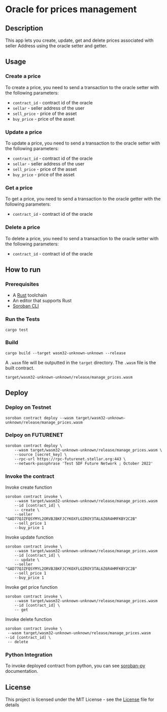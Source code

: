 # Oracle for prices management

## Description

This app lets you create, update, get and delete prices associated with seller Address using the oracle setter and getter.

## Usage

### Create a price

To create a price, you need to send a transaction to the oracle setter with the following parameters:

- `contract_id` - contract id of the oracle
- `sellar` - seller address of the user
- `sell_price` - price of the asset
- `buy_price` - price of the asset

### Update a price

To update a price, you need to send a transaction to the oracle setter with the following parameters:

- `contract_id` - contract id of the oracle
- `sellar` - seller address of the user
- `sell_price` - price of the asset
- `buy_price` - price of the asset

### Get a price

To get a price, you need to send a transaction to the oracle getter with the following parameters:

- `contract_id` - contract id of the oracle

### Delete a price

To delete a price, you need to send a transaction to the oracle setter with the following parameters:

- `contract_id` - contract id of the oracle

## How to run

### Prerequisites

- A [Rust](https://www.rust-lang.org/) toolchain
- An editor that supports Rust
- [Soroban CLI](https://soroban.stellar.org/docs/getting-started/setup#install-the-soroban-cli)

### Run the Tests

```
cargo test
```

### Build

```
cargo build --target wasm32-unknown-unknown --release
```

A `.wasm` file will be outputted in the `target` directory. The `.wasm` file is the built contract.

```
target/wasm32-unknown-unknown/release/manage_prices.wasm
```

## Deploy

### Deploy on Testnet

```
soroban contract deploy --wasm target/wasm32-unknown-unknown/release/manage_prices.wasm
```

### Delpoy on FUTURENET

```
soroban contract deploy \
    --wasm target/wasm32-unknown-unknown/release/manage_prices.wasm \
    --source [secret_key] \
    --rpc-url https://rpc-futurenet.stellar.org:443 \
    --network-passphrase 'Test SDF Future Network ; October 2022'
```

### Invoke the contract

Invoke create function

```
soroban contract invoke \
    --wasm target/wasm32-unknown-unknown/release/manage_prices.wasm
    --id [contract_id] \
    -- create \
    --seller "GAD77QJZFQSYMYL2ORVBJBKFJCYKOXFLGIROY3TAL6Z6R4HMFKBY2C2B"
    --sell_price 1
    --buy_price 1
```

Invoke update function

```
soroban contract invoke \
    --wasm target/wasm32-unknown-unknown/release/manage_prices.wasm
    --id [contract_id] \
    -- update \
    --seller "GAD77QJZFQSYMYL2ORVBJBKFJCYKOXFLGIROY3TAL6Z6R4HMFKBY2C2B"
    --sell_price 1
    --buy_price 1
```

Invoke get price function

```
soroban contract invoke \
    --wasm target/wasm32-unknown-unknown/release/manage_prices.wasm
    --id [contract_id] \
    -- get
```

Invoke delete function

```
soroban contract invoke \
 --wasm target/wasm32-unknown-unknown/release/manage_prices.wasm
--id [contract_id] \
 -- delete
```

### Python Integration

To invoke deployed contract from python, you can see [soroban-py](./soroban-py/README.md) documentation.

## License

This project is licensed under the MIT License - see the [License](./LICENSE.md) file for details
